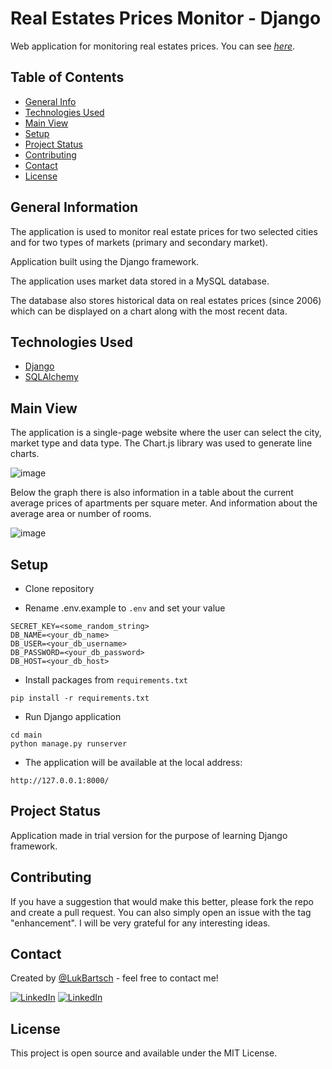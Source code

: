 
# Real Estates Prices Monitor - Django
Web application for monitoring real estates prices. You can see [_here_](#).


## Table of Contents
* [General Info](#general-information)
* [Technologies Used](#technologies-used)
* [Main View](#main-view)
* [Setup](#setup)
* [Project Status](#project-status)
* [Contributing](#contributing)
* [Contact](#contact)
* [License](#license)


## General Information
The application is used to monitor real estate prices for two selected cities and for two types of markets (primary and secondary market).

Application built using the Django framework.

The application uses market data stored in a MySQL database.

The database also stores historical data on real estates prices (since 2006) which can be displayed on a chart along with the most recent data.


## Technologies Used
* [Django](https://fastapi.tiangolo.com/)
* [SQLAlchemy](https://www.sqlalchemy.org/)


## Main View

The application is a single-page website where the user can select the city, market type and data type. The Chart.js library was used to generate line charts.

![image](https://github.com/user-attachments/assets/9cb71dbc-27bc-4cb2-be77-4e289ce708b4)



Below the graph there is also information in a table about the current average prices of apartments per square meter. And information about the average area or number of rooms.

![image](https://github.com/user-attachments/assets/a7e46b18-5a64-4711-bd0b-979b88d09b9e)



## Setup
- Clone repository
* Rename .env.example to `.env` and set your value
```
SECRET_KEY=<some_random_string>
DB_NAME=<your_db_name>
DB_USER=<your_db_username>
DB_PASSWORD=<your_db_password>
DB_HOST=<your_db_host>
```

* Install packages from `requirements.txt`
```
pip install -r requirements.txt
```
* Run Django application
```
cd main
python manage.py runserver
```

* The application will be available at the local address: 
```
http://127.0.0.1:8000/
```

## Project Status
Application made in trial version for the purpose of learning Django framework.


## Contributing
If you have a suggestion that would make this better, please fork the repo and create a pull request. You can also simply open an issue with the tag "enhancement". I will be very grateful for any interesting ideas.


## Contact
Created by [@LukBartsch](https://github.com/LukBartsch) - feel free to contact me!

[![LinkedIn][github-shield]][github-url]
[![LinkedIn][linkedin-shield]][linkedin-url]


## License
This project is open source and available under the MIT License.


[github-shield]: https://img.shields.io/badge/GitHub-100000?style=for-the-badge&logo=github&logoColor=white
[github-url]: https://github.com/LukBartsch
[linkedin-shield]: https://img.shields.io/badge/-LinkedIn-black.svg?style=for-the-badge&logo=linkedin&colorB=555
[linkedin-url]: https://www.linkedin.com/in/lukasz-bartsch/


